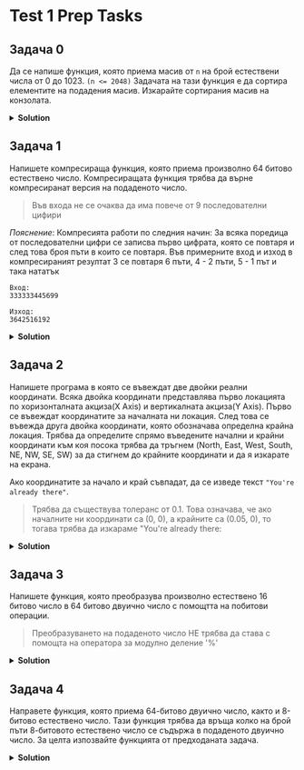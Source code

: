 # Test 1 Prep Tasks

## Задача 0
Да се напише функция, която приема масив от `n` на брой естествени числа от 0 до 1023. `(n <= 2048)`
Задачата на тази функция е да сортира елементите на подадения масив. Изкарайте сортирания масив на конзолата.

<details><summary><b>Solution</b></summary> 
<p>

```cpp
```

</p>
</details>

## Задача 1
Напишете компресираща функция, която приема произволно 64 битово естествено число. Компресиращата функция трябва да върне компресиранат версия на подаденото число.

> Във входа не се очаква да има повече от 9 последователни цифири 

*Пояснение*: Компресията работи по следния начин: За всяка поредица от последователни цифри се записва първо цифрата, която се повтаря и след това броя пъти в които се повтаря. Във примерните вход и изход в компресираният резултат 3 се повтаря 6 пъти, 4 - 2 пъти, 5 - 1 път и така нататък

```
Вход:
333333445699

Изход:
3642516192
```

<details><summary><b>Solution</b></summary> 
<p>

```cpp
```

</p>
</details>

## Задача 2
Напишете програма в която се въвеждат две двойки реални координати. Всяка двойка координати представлява първо локацията по хоризонталната акциза(X Axis) и вертикалната акциза(Y Axis). Първо се въвеждат координатите за началната ни локация. След това се въвежда друга двойка координати, която обозначава определна крайна локация. Трябва да определите спрямо въведените начални и крайни координати към коя посока трябва да тръгнем (North, East, West, South, NE, NW, SE, SW) за да стигнем до крайните координати и да я изкарате на екрана. 

Ако координатите за начало и край съвпадат, да се изведе текст `"You're already there"`.

> Трябва да съществува толеранс от 0.1. Това означава, че ако началните ни координати са (0, 0), а крайните са (0.05, 0), то тогава трябва да изкараме "You're already there:

<details><summary><b>Solution</b></summary> 
<p>

```cpp
```

</p>
</details>

## Задача 3
Напишете функция, която преобразува произволно естествено 16 битово число в 64 битово двуично число с помощтта на побитови операции.

> Преобразуването на подаденото число НЕ трябва да става с помощта на оператора за модулно деление '%'

<details><summary><b>Solution</b></summary> 
<p>

```cpp
```

</p>
</details>

## Задача 4
Направете функция, която приема 64-битово двуично число, както и 8-битово естествено число. Тази функция трябва да връща колко на брой пъти 8-битовото естествено число се съдържа в подаденото двуично число. За целта изпозвайте функцията от предходаната задача.

<details><summary><b>Solution</b></summary> 
<p>

```cpp
```

</p>
</details>